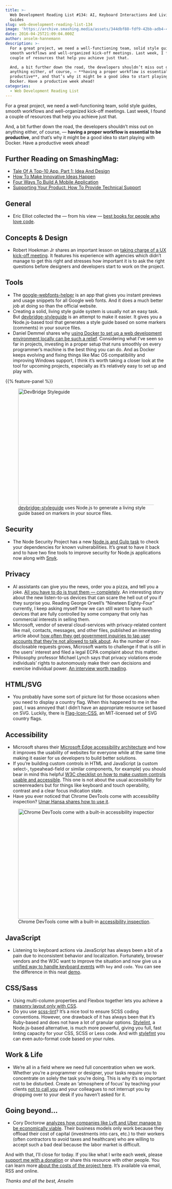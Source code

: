 ```yaml
---
title: >-
  Web Development Reading List #134: AI, Keyboard Interactions And Living Style
  Guides
slug: web-development-reading-list-134
image: 'https://archive.smashing.media/assets/344dbf88-fdf9-42bb-adb4-46f01eedd629/a3c6fa48-2131-4dff-af22-228ea2a23666/wdrl-134-opt.png'
date: 2016-04-25T21:09:04.000Z
author: anselm-hannemann
description: >-
  For a great project, we need a well-functioning team, solid style guides,
  smooth workflows and well-organized kick-off meetings. Last week, I found a
  couple of resources that help you achieve just that.

  And, a bit further down the road, the developers shouldn’t miss out on
  anything either, of course, — **having a proper workflow is essential to be
  productive**, and that’s why it might be a good idea to start playing with
  Docker. Have a productive week ahead!
categories:
  - Web Development Reading List
---
```

For a great project, we need a well-functioning team, solid style guides, smooth workflows and well-organized kick-off meetings. Last week, I found a couple of resources that help you achieve just that.

And, a bit further down the road, the developers shouldn’t miss out on anything either, of course, — <strong>having a proper workflow is essential to be productive</strong>, and that’s why it might be a good idea to start playing with Docker. Have a productive week ahead!

## <span class="rh">Further Reading</span> on SmashingMag:

*   [Tale Of A Top-10 App, Part 1: Idea And Design](https://www.smashingmagazine.com/2013/07/top-ten-app-part-1-idea-and-design/)
*   [How To Make Innovative Ideas Happen](https://www.smashingmagazine.com/2010/10/how-to-make-innovative-ideas-happen/)
*   [Four Ways To Build A Mobile Application](https://www.smashingmagazine.com/2013/11/four-ways-to-build-a-mobile-app-part1-native-ios/)
*   [Supporting Your Product: How To Provide Technical Support](https://www.smashingmagazine.com/2011/10/supporting-product-providing-technical-support/)

## General

*   Eric Elliot collected the — from his view — [best books for people who love code](https://medium.com/javascript-scene/the-software-developer-s-library-a-treasure-trove-of-books-for-people-who-love-code-f9bc92c7883b).</p>

## Concepts & Design

*   Robert Hoekman Jr shares an important lesson on [taking charge of a UX kick-off meeting](https://www.smashingmagazine.com/2016/04/how-to-take-charge-of-a-ux-kickoff-meeting/). It features his experience with agencies which didn’t manage to get this right and stresses how important it is to ask the right questions before designers and developers start to work on the project.</p>

## Tools

*   The [google-webfonts-helper](https://google-webfonts-helper.herokuapp.com/fonts/) is an app that gives you instant previews and usage snippets for all Google web fonts. And it does a much better job at doing so than the official website.
*   Creating a solid, living style guide system is usually not an easy task. But [devbridge-styleguide](https://devbridge.github.io/Styleguide/) is an attempt to make it easier. It gives you a Node.js-based tool that generates a style guide based on some markers (comments) in your source files.
*   Daniel Demmel shares why [using Docker to set up a web development environment locally can be such a relief](https://www.smashingmagazine.com/2016/04/stop-installing-your-webdev-environment-locally-with-docker/). Considering what I’ve seen so far in projects, investing in a proper setup that runs smoothly on every programmer’s machine is the best thing you can do. And as Docker keeps evolving and fixing things like Mac OS compatibility and improving Windows support, I think it’s worth taking a closer look at the tool for upcoming projects, especially as it’s relatively easy to set up and play with.

{{% feature-panel %}}

<figure><a href="https://devbridge.github.io/Styleguide/"><img loading="lazy" decoding="async" src="https://archive.smashing.media/assets/344dbf88-fdf9-42bb-adb4-46f01eedd629/b245092a-d6a7-48e3-9c05-67e802b43cc2/styleguide-opt.png" alt="DevBridge Styleguide" width="500" height="363" /></a><figcaption><a href="https://devbridge.github.io/Styleguide/">devbridge-styleguide</a> uses Node.js to generate a living style guide based on markers in your source files.</figcaption></figure>

## Security

*   The Node Security Project has a new [Node.js and Gulp task](https://nodesecurity.io/tools) to check your dependencies for known vulnerabilities. It’s great to have it back and to have two fine tools to improve security for Node.js applications now along with [Snyk](https://snyk.io/).</p>

## Privacy

*   AI assistants can give you the news, order you a pizza, and tell you a joke. [All you have to do is trust them — completely](https://www.slate.com/articles/technology/cover_story/2016/04/alexa_cortana_and_siri_aren_t_novelties_anymore_they_re_our_terrifyingly.html). An interesting story about the new listen-to-us devices that can scare the hell out of you if they surprise you. Reading George Orwell’s “Nineteen Eighty-Four” currently, I keep asking myself how we can still want to have such devices that are fully controlled by some company that only has commercial interests in selling them.
*   Microsoft, vendor of several cloud-services with privacy-related content like mail, contacts, messages, and other files, published an interesting article about [how often they get government inquiries to tap user accounts that they’re not allowed to talk about](https://blogs.microsoft.com/on-the-issues/2016/04/14/keeping-secrecy-exception-not-rule-issue-consumers-businesses/). As the number of non-disclosable requests grows, Microsoft wants to challenge if that is still in the users’ interest and filed a legal ECPA complaint about this matter.
*   Philosophy professor Michael Lynch says that privacy violations erode individuals’ rights to autonomously make their own decisions and exercise individual power. [An interview worth reading](https://www.csmonitor.com/World/Passcode/Security-culture/2016/0422/Why-does-our-privacy-really-matter).</p>

## HTML/SVG

*   You probably have some sort of picture list for those occasions when you need to display a country flag. When this happened to me in the past, I was annoyed that I didn’t have an appropriate resource set based on SVG. Luckily, there is [Flag-Icon-CSS](https://flag-icon-css.lip.is/), an MIT-licensed set of SVG country flags.</p>

## Accessibility

*   Microsoft shares their [Microsoft Edge accessibility architecture](https://blogs.windows.com/msedgedev/2016/04/20/building-a-more-accessible-web-platform/) and how it improves the usability of websites for everyone while at the same time making it easier for us developers to build better solutions.
*   If you’re building custom controls in HTML and JavaScript (a custom select-, typeahead-field or similar components, for example) you should bear in mind this helpful [W3C checklist on how to make custom controls usable and accessible](https://w3c.github.io/aria-in-html/#checklist). This one is not about the usual accessibility for screenreaders but for things like keyboard and touch operability, contrast and a clear focus indication state.
*   Have you ever noticed that Chrome DevTools come with accessibility inspection? [Umar Hansa shares how to use it](https://umaar.com/dev-tips/101-accessibility-inspection/).

<figure><a href="https://umaar.com/dev-tips/101-accessibility-inspection/"><img loading="lazy" decoding="async" src="https://archive.smashing.media/assets/344dbf88-fdf9-42bb-adb4-46f01eedd629/2b418faa-106b-44c5-98ff-0ae7f30d42f4/accessibility-devtools-opt.png" alt="Chrome DevTools come with a built-in accessibility inspection." width="500" height="343" /></a><figcaption>Chrome DevTools come with a built-in <a href="https://umaar.com/dev-tips/101-accessibility-inspection/">accessibility inspection</a>.</figcaption></figure>

## JavaScript

*   Listening to keyboard actions via JavaScript has always been a bit of a pain due to inconsistent behavior and localization. Fortunately, browser vendors and the W3C want to improve the situation and now give us a [unified way to handle keyboard events](https://developers.google.com/web/updates/2016/04/keyboardevent-keys-codes) with `key` and `code`. You can see the difference in this neat [demo](https://w3c.github.io/uievents/tools/key-event-viewer.html).</p>

## CSS/Sass

*   Using multi-column properties and Flexbox together lets you achieve a [masonry layout only with CSS](https://medium.com/@_jh3y/how-to-pure-css-masonry-layouts-a8ede07ba31a).
*   Do you use [scss-lint](https://github.com/brigade/scss-lint/)? It’s a nice tool to ensure SCSS coding conventions. However, one drawback of it has always been that it’s Ruby-based and does not have a lot of granular options. [Stylelint](https://css-tricks.com/stylelint/), a Node.js-based alternative, is much more powerful, giving you full, fast linting capacity for your CSS, SCSS or Less code. And with [stylefmt](https://github.com/morishitter/stylefmt) you can even auto-format code based on your rules.</p>

## Work & Life

*   We’re all in a field where we need full concentration when we work. Whether you’re a programmer or designer, your tasks require you to concentrate on solely the task you’re doing. This is why it’s so important not to be disturbed. Create an ‘atmosphere of focus’ by teaching your clients [not to call you](https://medium.com/life-tips/why-i-don-t-answer-most-phone-calls-4a71e1418854) and your colleagues to not interrupt you by dropping over to your desk if you haven’t asked for it.</p>

## Going beyond…

*   Cory Doctorow [analyzes how companies like Lyft and Uber manage to be economically viable](https://boingboing.net/2016/04/15/uber-and-lyft-dont-cover-the.html). Their business models only work because they offload their cost of capital (investments into cars, etc.) to their workers (often contractors to avoid taxes and healthcare) who are willing to accept such a bad deal because the labor market is difficult.

And with that, I’ll close for today. If you like what I write each week, please <a href="https://wdrl.info/donate">support me with a donation</a> or share this resource with other people. You can learn more <a href="https://wdrl.info/costs/">about the costs of the project here</a>. It’s available via email, RSS and online.</p>

<em>Thanks and all the best,
Anselm</em>

